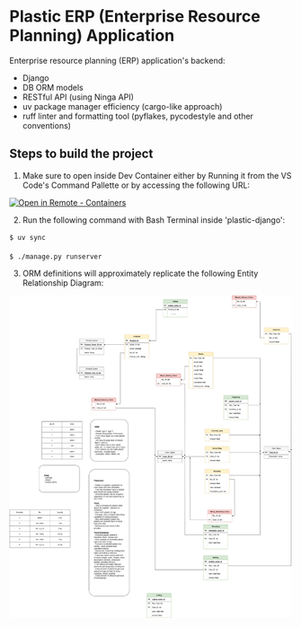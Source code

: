 # Plastic ERP (Enterprise Resource Planning) Application

Enterprise resource planning (ERP) application's backend:
- Django 
- DB ORM models
- RESTful API (using Ninga API)
- uv package manager efficiency (cargo-like approach)
- ruff linter and formatting tool (pyflakes, pycodestyle and other conventions)

## Steps to build the project

1. Make sure to open inside Dev Container either by Running it from the VS Code's Command Pallette or by accessing the following URL:

[
    ![Open in Remote - Containers](
        https://xebia.com/wp-content/uploads/2023/11/v1.svg    )
](
    https://vscode.dev/redirect?url=vscode://ms-vscode-remote.remote-containers/cloneInVolume?url=https://github.com/provornydan/plastic_erp
)


2. Run the following command with Bash Terminal inside 'plastic-django':
```bash
$ uv sync

$ ./manage.py runserver
```

3. ORM definitions will approximately replicate the following Entity Relationship Diagram:

![screenshot](readme_assets/PlasticTables.png)
